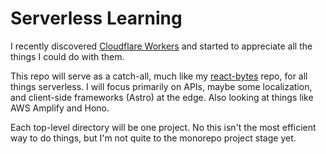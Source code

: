 # Serverless Learning
I recently discovered [Cloudflare Workers](https://workers.cloudflare.com/) and started to appreciate all the things I could do with them. 

This repo will serve as a catch-all, much like my [react-bytes](https://github.com/1Copenut/react-bytes) repo, for all things serverless. I will focus primarily on APIs, maybe some localization, and client-side frameworks (Astro) at the edge. Also looking at things like AWS Amplify and Hono.

Each top-level directory will be one project. No this isn't the most efficient way to do things, but I'm not quite to the monorepo project stage yet.
